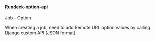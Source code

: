 #### Rundeck-option-api


Job - Option

When creating a job, need to add Remote URL option values by calling Django custom API (JSON format)
